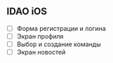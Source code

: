 ## IDAO iOS

- [ ] Форма регистрации и логина
- [ ] Экран профиля
- [ ] Выбор и создание команды
- [ ] Экран новостей
